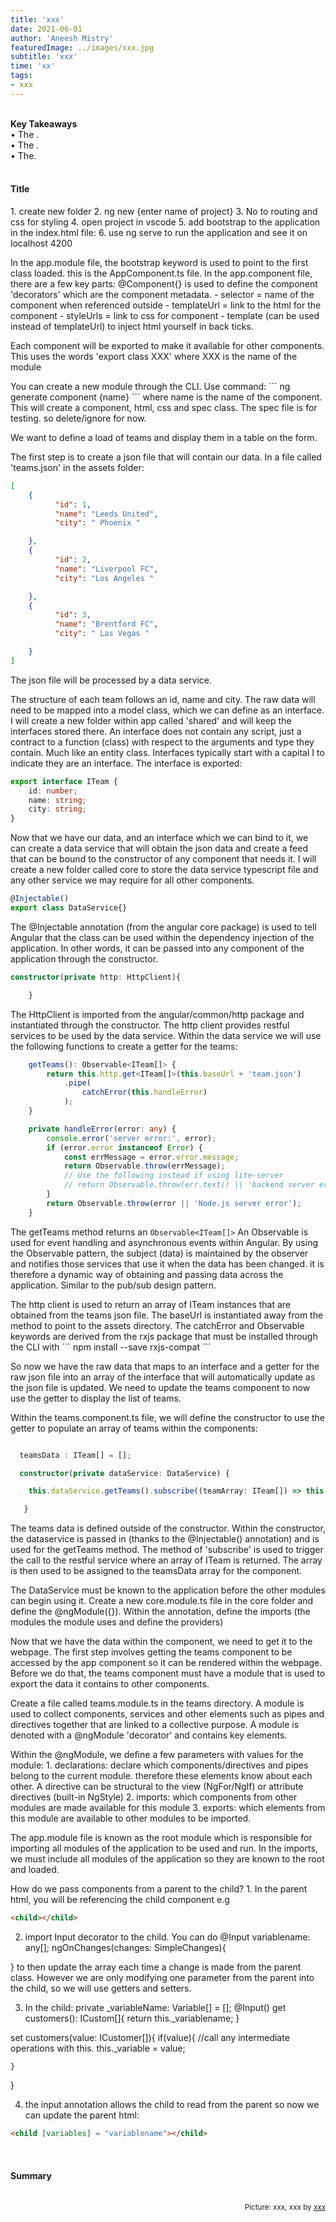 ```yaml
---
title: 'xxx'
date: 2021-06-01
author: 'Aneesh Mistry'
featuredImage: ../images/xxx.jpg
subtitle: 'xxx'
time: 'xx'
tags:
- xxx
---
```

<br>
<strong>Key Takeaways</strong><br>
&#8226; The .<br>
&#8226; The .<br>
&#8226; The.<br>


<br>
<h4>Title</h4>
<p>
1. create new folder
2. ng new {enter name of project}
3. No to routing and css for styling
4. open project in vscode
5. add bootstrap to the application in the index.html file:
<link rel="stylesheet" href="https://maxcdn.bootstrapcdn.com/bootstrap/4.0.0/css/bootstrap.min.css" integrity="sha384-Gn5384xqQ1aoWXA+058RXPxPg6fy4IWvTNh0E263XmFcJlSAwiGgFAW/dAiS6JXm" crossorigin="anonymous">
6. use ng serve to run the application and see it on localhost 4200

</p>
<p>
In the app.module file, the bootstrap keyword is used to point to the first class loaded.
this is the AppComponent.ts file. 
In the app.component file, there are a few key parts:
@Component{} is used to define the component 'decorators' which are the component metadata.
- selector = name of the component when referenced outside
- templateUrl = link to the html for the component
- styleUrls = link to css for component
- template (can be used instead of templateUrl) to inject html yourself in back ticks. 

Each component will be exported to make it available for other components. This uses the words 'export class XXX' where XXX is the name of the module 
</p>
<p>
You can create a new module through the CLI. Use command:
```
ng generate component {name}
```
where name is the name of the component. This will create a component, html, css and spec class. The spec file is for testing. so delete/ignore for now. 

</p>
<p>
We want to define a load of teams and display them in a table on the form. 

The first step is to create a json file that will contain our data. In a file called 'teams.json' in the assets folder:
```json
[
    {
          "id": 1,
          "name": "Leeds United",
          "city": " Phoenix "

    },
    {
          "id": 2,
          "name": "Liverpool FC",
          "city": "Los Angeles "

    },
    {
          "id": 3,
          "name": "Brentford FC",
          "city": " Las Vegas "

    }
]

```

The json file will be processed by a data service. 

</p>
<p>
The structure of each team follows an id, name and city. The raw data will need to be mapped into a model class, which we can define as an interface. 
I will create a new folder within app called 'shared' and will keep the interfaces stored there. An interface does not contain any script, just a contract to a function (class) with respect to the arguments and type they contain. Much like an entity class. Interfaces typically start with a capital I to indicate they are an interface. The interface is exported: 

```ts
export interface ITeam {
    id: number;
    name: string;
    city: string;
}
```

</p>

<p>
Now that we have our data, and an interface which we can bind to it, we can create a data service that will obtain the json data and create a feed that can be bound to the constructor of any component that needs it. 
I will create a new folder called core to store the data service typescript file and any other service we may require for all other components. 
</p>
<p>

```typescript
@Injectable()
export class DataService{}
```

The @Injectable annotation (from the angular core package) is used to tell Angular that the class can be used within the dependency injection of the application. In other words, it can be passed into any component of the application through the constructor. 

```ts
constructor(private http: HttpClient){

    }
```
The HttpClient is imported from the angular/common/http package and instantiated through the constructor. The http client provides restful services to be used by the data service. 
Within the data service we will use the following functions to create a getter for the teams:

```ts
    getTeams(): Observable<ITeam[]> {
        return this.http.get<ITeam[]>(this.baseUrl + 'team.json')
            .pipe(
                catchError(this.handleError)
            );
    }

    private handleError(error: any) {
        console.error('server error:', error);
        if (error.error instanceof Error) {
            const errMessage = error.error.message;
            return Observable.throw(errMessage);
            // Use the following instead if using lite-server
            // return Observable.throw(err.text() || 'backend server error');
        }
        return Observable.throw(error || 'Node.js server error');
    }
```

The getTeams method returns an ```Observable<ITeam[]>``` An Observable is used for event handling and asynchronous events within Angular. By using the Observable pattern, the subject (data) is maintained by the observer and notifies those services that use it when the data has been changed. it is therefore a dynamic way of obtaining and passing data across the application. Similar to the pub/sub design pattern. 
</p>
<p>
The http client is used to return an array of ITeam instances that are obtained from the teams json file. The baseUrl is instantiated away from the method to point to the assets directory. The catchError and Observable keywords are derived from the rxjs package that must be installed through the CLI with 
```
npm install --save rxjs-compat
```
</p>
<p>
So now we have the raw data that maps to an interface and a getter for the raw json file into an array of the interface that will automatically update as the json file is updated. 
We need to update the teams component to now use the getter to display the list of teams. 
</p>
<p>
Within the teams.component.ts file, we will define the constructor to use the getter to populate an array of teams within the components:

```ts

  teamsData : ITeam[] = [];

  constructor(private dataService: DataService) {

    this.dataService.getTeams().subscribe((teamArray: ITeam[]) => this.teamsData = teamArray);

   }

```
The teams data is defined outside of the constructor.
Within the constructor, the dataservice is passed in (thanks to the @Injectable() annotation) and is used  for the getTeams method. 
The method of 'subscribe' is used to trigger the call to the restful service where an array of ITeam is returned. The array is then used to be assigned to the teamsData array for the component. 
</p>
<p>
The DataService must be known to the application before the other modules can begin using it. Create a new core.module.ts file in the core folder and define the @ngModule({}). Within the annotation, define the imports (the modules the module uses and define the providers)
</p>
<p>
Now that we have the data within the component, we need to get it to the webpage. 
The first step involves getting the teams component to be accessed by the app component so it can be rendered within the webpage. Before we do that, the teams component must have a module that is used to export the data it contains to other components. 
</p>
<p>
Create a file called teams.module.ts in the teams directory. 
A module is used to collect components, services and other elements such as pipes and directives together that are linked to a collective purpose. A module is denoted with a @ngModule 'decorator' and contains key elements.
</p>
<p>
Within the @ngModule, we define a few parameters with values for the module:
1. declarations: declare which components/directives and pipes belong to the current module. therefore these elements know about each other. A directive can be structural to the view (NgFor/NgIf) or attribute directives (built-in NgStyle)
2. imports: which components from other modules are made available for this module
3. exports: which elements from this module are available to other modules to be imported. 
</p>
<p>
The app.module file is known as the root module which is responsible for importing all modules of the application to be used and run. In the imports, we must include all modules of the application so they are known to the root and loaded. 
</p>
<p>

<p>
How do we pass components from a parent to the child?
1. In the parent html, you will be referencing the child component
e.g

```html
<child></child>
```
2. import Input decorator to the child. 
You can do @Input variablename: any[];
ngOnChanges(changes: SimpleChanges){

}
to then update the array each time a change is made from the parent class. 
However we are only modifying one parameter from the parent into the child, so we will use getters and setters. 

3. In the child: 
private _variableName: Variable[] = [];
@Input() get customers(): ICustom[]{
    return this._variablename;
}

set customers(value: ICustomer[]){
    if(value){
        //call any intermediate operations with this.
       this._variable = value;

    }
}

4. the input annotation allows the child to read from the parent
so now we can update the parent html:
```html
<child [variables] = "variablename"></child>
```
</p>
</p>
<br>
<h4>Summary</h4>
<p>


</p>

<br>
<small style="float: right;" >Picture: xxx, xxx by <a target="_blank" href="http">xxx</small></a><br>
